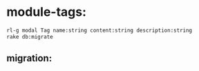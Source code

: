 # module-tags:
```bash
rl-g modal Tag name:string content:string description:string
rake db:migrate
```

## migration: